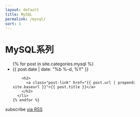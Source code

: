 ```yaml
---
layout: default
title: MySQL
permalink: /mysql/
sort: 1
---
```


<div class="home">

  <h1 class="page-heading">MySQL系列</h1>

  <ul class="post-list">
    {% for post in site.categories.mysql %}
      <li>
        <span class="post-meta">{{ post.date | date: "%b %-d, %Y" }}</span>

        <h2>
          <a class="post-link" href="{{ post.url | prepend: site.baseurl }}">{{ post.title }}</a>
        </h2>
      </li>
    {% endfor %}
  </ul>

  <p class="rss-subscribe">subscribe <a href="{{ "/feed.xml" | prepend: site.baseurl }}">via RSS</a></p>

</div>
